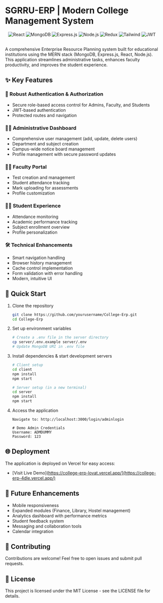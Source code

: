 # SGRRU-ERP | Modern College Management System

<div align="center">
  <img src="https://img.shields.io/badge/React-20232A?style=for-the-badge&logo=react&logoColor=61DAFB" alt="React" />
  <img src="https://img.shields.io/badge/MongoDB-4EA94B?style=for-the-badge&logo=mongodb&logoColor=white" alt="MongoDB" />
  <img src="https://img.shields.io/badge/Express-000000?style=for-the-badge&logo=express&logoColor=white" alt="Express.js" />
  <img src="https://img.shields.io/badge/Node.js-339933?style=for-the-badge&logo=nodedotjs&logoColor=white" alt="Node.js" />
  <img src="https://img.shields.io/badge/Redux-593D88?style=for-the-badge&logo=redux&logoColor=white" alt="Redux" />
  <img src="https://img.shields.io/badge/Tailwind_CSS-38B2AC?style=for-the-badge&logo=tailwind-css&logoColor=white" alt="Tailwind" />
  <img src="https://img.shields.io/badge/JWT-000000?style=for-the-badge&logo=JSON%20web%20tokens&logoColor=white" alt="JWT" />
</div>

<br />

A comprehensive Enterprise Resource Planning system built for educational institutions using the MERN stack (MongoDB, Express.js, React, Node.js). This application streamlines administrative tasks, enhances faculty productivity, and improves the student experience.

## ✨ Key Features

### 🔐 Robust Authentication & Authorization
- Secure role-based access control for Admins, Faculty, and Students
- JWT-based authentication
- Protected routes and navigation

### 👨‍💼 Administrative Dashboard
- Comprehensive user management (add, update, delete users)
- Department and subject creation
- Campus-wide notice board management
- Profile management with secure password updates

### 👩‍🏫 Faculty Portal
- Test creation and management
- Student attendance tracking
- Mark uploading for assessments
- Profile customization

### 👨‍🎓 Student Experience
- Attendance monitoring
- Academic performance tracking
- Subject enrollment overview
- Profile personalization

### 🛠️ Technical Enhancements
- Smart navigation handling
- Browser history management
- Cache control implementation
- Form validation with error handling
- Modern, intuitive UI

## 🚀 Quick Start

1. Clone the repository
   ```bash
   git clone https://github.com/yourusername/College-Erp.git
   cd College-Erp
   ```

2. Set up environment variables
   ```bash
   # Create a .env file in the server directory
   cp server/.env.example server/.env
   # Update MongoDB URI in .env file
   ```

3. Install dependencies & start development servers
   ```bash
   # Client setup
   cd client
   npm install
   npm start
   
   # Server setup (in a new terminal)
   cd server
   npm install
   npm start
   ```

4. Access the application
   ```
   Navigate to: http://localhost:3000/login/adminlogin
   
   # Demo Admin Credentials
   Username: ADMDUMMY
   Password: 123
   ```

## 🌐 Deployment

The application is deployed on Vercel for easy access:
- [Visit Live Demo](https://college-erp-lovat.vercel.app/](https://college-erp-4dle.vercel.app/)

## 🔮 Future Enhancements

- Mobile responsiveness
- Expanded modules (Finance, Library, Hostel management)
- Analytics dashboard with performance metrics
- Student feedback system
- Messaging and collaboration tools
- Calendar integration

## 🤝 Contributing

Contributions are welcome! Feel free to open issues and submit pull requests.

## 📝 License

This project is licensed under the MIT License - see the LICENSE file for details.
